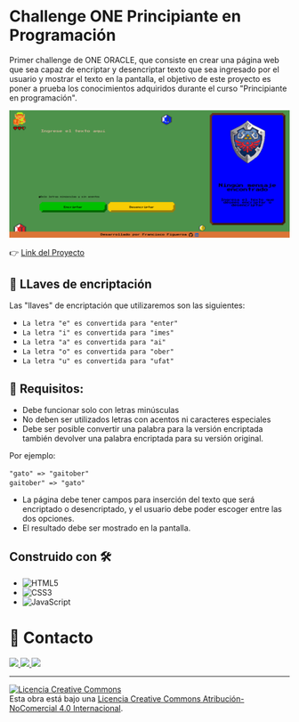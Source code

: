 # Challenge ONE Principiante en Programación

Primer challenge de ONE ORACLE, que consiste en crear una página web que sea capaz de encriptar y desencriptar texto que sea ingresado por el usuario y mostrar el texto en la pantalla, el objetivo de este proyecto es poner a prueba los conocimientos adquiridos durante el curso "Principiante en programación".

![](img/capturaEncriptador.png)

:point_right: [Link del Proyecto](https://javierfig0.github.io/Encriptador-de-texto/) 

## :key: LLaves de encriptación

Las "llaves" de encriptación que utilizaremos son las siguientes:

- `La letra "e" es convertida para "enter"`
- `La letra "i" es convertida para "imes"`
- `La letra "a" es convertida para "ai"`
- `La letra "o" es convertida para "ober"`
- `La letra "u" es convertida para "ufat"`

## :pushpin: **Requisitos:**

- Debe funcionar solo con letras minúsculas
- No deben ser utilizados letras con acentos ni caracteres especiales
- Debe ser posible convertir una palabra para la versión encriptada también devolver una palabra encriptada para su versión original. 

Por ejemplo:

`"gato" => "gaitober"`\
`gaitober" => "gato"`

- La página debe tener campos para inserción del texto que será encriptado o desencriptado, y el usuario debe poder escoger entre las dos opciones.
- El resultado debe ser mostrado en la pantalla.

## Construido con :hammer_and_wrench:

* ![HTML5](https://img.shields.io/badge/html5-%23E34F26.svg?style=for-the-badge&logo=html5&logoColor=white)
* ![CSS3](https://img.shields.io/badge/css3-%231572B6.svg?style=for-the-badge&logo=css3&logoColor=white)
* ![JavaScript](https://img.shields.io/badge/javascript-%23323330.svg?style=for-the-badge&logo=javascript&logoColor=%23F7DF1E)

# :e-mail: Contacto

<a href="https://www.linkedin.com/in/francisco-javier-f-843b57250/"> <img src="https://img.shields.io/badge/LinkedIn-0077B5?style=for-the-badge&logo=linkedin&logoColor=white"> </a>
<a href="https://twitter.com/JavierF12618918"> <img src="https://img.shields.io/badge/Twitter-1DA1F2?style=for-the-badge&logo=twitter&logoColor=white"> </a>
<a href="https://discord.gg/tNKsDprw"> <img src="https://img.shields.io/badge/Discord-7289DA?style=for-the-badge&logo=discord&logoColor=white"> </a>

---

<a rel="license" href="http://creativecommons.org/licenses/by-nc/4.0/"><img alt="Licencia Creative Commons" style="border-width:0" src="https://i.creativecommons.org/l/by-nc/4.0/88x31.png" /></a><br />Esta obra está bajo una <a rel="license" href="http://creativecommons.org/licenses/by-nc/4.0/">Licencia Creative Commons Atribución-NoComercial 4.0 Internacional</a>.





